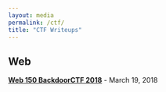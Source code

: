 ```yaml
---
layout: media
permalink: /ctf/
title: "CTF Writeups"
---
```




## Web

[**Web 150 BackdoorCTF 2018**](http://www.awidardi.web.id/ctf/2018-03-19-backdoorctf18-web150/) - March 19, 2018


